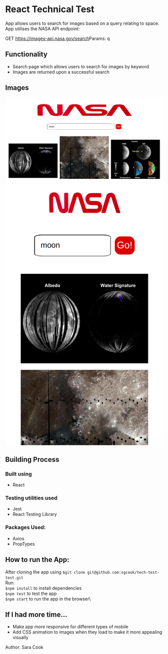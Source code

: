 # React Technical Test

App allows users to search for images based on a query relating to space.
App utilises the NASA API endpoint:

GET​​ ​​https://images-api.nasa.gov/search ​Params: ​​q

## Functionality

- Search page which allows users to search for images by keyword
- Images are returned upon a successful search

## Images

![desktop version](./README_images/desktopTechtest.png)
![mobile version](/README_images/mobileTechtest.png)

## Building Process

### Built using

- React

### Testing utilities used

- Jest
- React Testing Library

### Packages Used:

- Axios
- PropTypes

## How to run the App:

After cloning the app using `$git clone git@github.com:sgcook/tech-test-test.git`\
Run:\
`$npm install` to install dependencies\
`$npm test` to test the app\
`$npm start` to run the app in the browser\

## If I had more time...

- Make app more responsive for different types of mobile
- Add CSS animation to images when they load to make it more appealing visually

Author: Sara Cook
